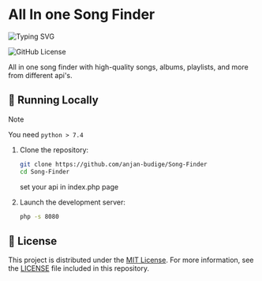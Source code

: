 # All In one Song Finder

![Typing SVG](https://readme-typing-svg.herokuapp.com/?lines=Designed+by+Anjan+Budige;A+simple+and+efficient+song+finder!;Almost+all+songs+search;High+quality+Music;)


![GitHub License](https://img.shields.io/github/license/anjan-budige/Song-Finder)

All in one song finder with high-quality songs, albums, playlists, and more from different api's.

## 🔌 Running Locally

> [!NOTE]
> You need `python > 7.4`

1. Clone the repository:

   ```sh
   git clone https://github.com/anjan-budige/Song-Finder
   cd Song-Finder
   ```
   set your api in index.php page

3. Launch the development server:

   ```sh
   php -s 8080
   ```

   
## 📜 License

This project is distributed under the [MIT License](https://opensource.org/licenses/MIT). For more information, see the [LICENSE](LICENSE) file included in this repository.
